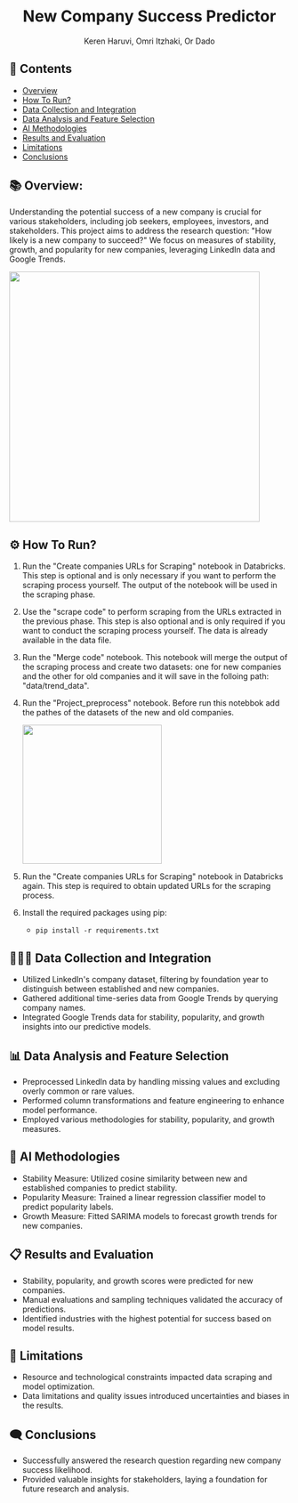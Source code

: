 <h1 align="center" id="title">New Company Success Predictor</h1>
<p align="center">Keren Haruvi, Omri Itzhaki, Or Dado</p>

<h2>📁 Contents</h2>
<ul>
    <li><a href="#section1">Overview</a></li>
    <li><a href="#section2">How To Run?</a></li>
    <li><a href="#section3">Data Collection and Integration</a></li>
    <li><a href="#section4">Data Analysis and Feature Selection</a></li>
    <li><a href="#section5">AI Methodologies</a></li>
    <li><a href="#section6">Results and Evaluation</a></li>
    <li><a href="#section7">Limitations</a></li>
    <li><a href="#section8">Conclusions</a></li>
</ul>

<h2 id="section1">📚 Overview:</h2>
<p id="description">Understanding the potential success of a new company is crucial for various stakeholders, including job seekers, employees, investors, and stakeholders. This project aims to address the research question: "How likely is a new company to succeed?" We focus on measures of stability, growth, and popularity for new companies, leveraging LinkedIn data and Google Trends.</p> 

<img src="https://github.com/or1dado/LinkedIn-Company-Success-Predictor/blob/main/images/project%20logo.jpeg" width="450" />

<h2 id="section2">⚙️ How To Run?</h2>
<ol>
  <li>
    <p>Run the "Create companies URLs for Scraping" notebook in Databricks. This step is optional and is only necessary if you want to perform the scraping process yourself. The output of the notebook will be used in the scraping phase.</p>
  </li>
  <li>
    <p>Use the "scrape code" to perform scraping from the URLs extracted in the previous phase. This step is also optional and is only required if you want to conduct the scraping process yourself. The data is already available in the data file.</p>
  </li>
  <li>
    <p>Run the "Merge code" notebook. This notebook will merge the output of the scraping process and create two datasets: one for new companies and the other for old companies and it will save in the folloing path: "data/trend_data".</p>
  </li>
  <li>
    <p>Run the "Project_preprocess" notebook. Before run this notebbok add the pathes of the datasets of the new and old companies.</p>
      <img src="https://github.com/or1dado/LinkedIn-Company-Success-Predictor/blob/main/images/pre_process_guide.jpg" width="250" />
  </li>
  <li>
    <p>Run the "Create companies URLs for Scraping" notebook in Databricks again. This step is required to obtain updated URLs for the scraping process.</p>
  </li>
  <li>
    <p>Install the required packages using pip:</p>
    <ul>
      <li><code>pip install -r requirements.txt</code></li>
    </ul>
  </li>
</ol>


<h2 id="section3">👩🏻‍💻 Data Collection and Integration</h2>
<ul>
<li>Utilized LinkedIn's company dataset, filtering by foundation year to distinguish between established and new companies.</li>
<li>Gathered additional time-series data from Google Trends by querying company names.</li>
<li>Integrated Google Trends data for stability, popularity, and growth insights into our predictive models.</li>
</ul>

<h2 id="section4">📊 Data Analysis and Feature Selection</h2>
<ul>
<li>Preprocessed LinkedIn data by handling missing values and excluding overly common or rare values.</li>
<li>Performed column transformations and feature engineering to enhance model performance.</li>
<li>Employed various methodologies for stability, popularity, and growth measures.</li>
</ul>

<h2 id="section5">🧠 AI Methodologies</h2>
<ul>
<li>Stability Measure: Utilized cosine similarity between new and established companies to predict stability.</li>
<li>Popularity Measure: Trained a linear regression classifier model to predict popularity labels.</li>
<li>Growth Measure: Fitted SARIMA models to forecast growth trends for new companies.</li>
</ul>

<h2 id="section6">📋 Results and Evaluation</h2>
<ul>
<li>Stability, popularity, and growth scores were predicted for new companies.</li>
<li>Manual evaluations and sampling techniques validated the accuracy of predictions.</li>
<li>Identified industries with the highest potential for success based on model results.</li>
</ul>

<h2 id="section7">🚧 Limitations</h2>
<ul>
<li>Resource and technological constraints impacted data scraping and model optimization.</li>
<li>Data limitations and quality issues introduced uncertainties and biases in the results.</li>
</ul>

<h2 id="section8">🗨 Conclusions</h2>
<ul>
<li>Successfully answered the research question regarding new company success likelihood.</li>
<li>Provided valuable insights for stakeholders, laying a foundation for future research and analysis.</li>
</ul>
